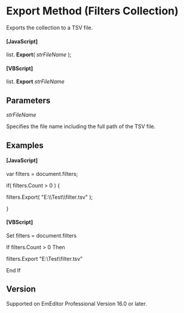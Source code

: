 # Export Method (Filters Collection)

Exports the collection to a TSV file.

#### \[JavaScript\]

list. **Export**( _strFileName_ );

#### \[VBScript\]

list. **Export** _strFileName_

## Parameters

_strFileName_

Specifies the file name including the full path of the TSV file.

## Examples

#### \[JavaScript\]

var filters = document.filters;

if( filters.Count > 0 ) {

filters.Export( "E:\\\Test\\\filter.tsv" );

}

#### \[VBScript\]

Set filters = document.filters

If filters.Count > 0 Then

filters.Export "E:\\Test\\filter.tsv"

End If

## Version

Supported on EmEditor Professional Version 16.0 or later.
